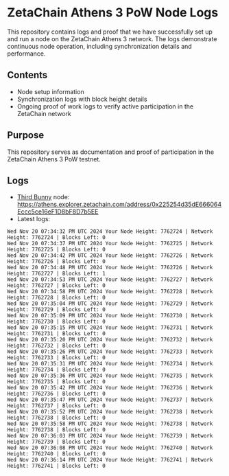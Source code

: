 # ZetaChain Athens 3 PoW Node Logs
This repository contains logs and proof that we have successfully set up and run a node on the ZetaChain Athens 3 network. The logs demonstrate continuous node operation, including synchronization details and performance.

## Contents
- Node setup information
- Synchronization logs with block height details
- Ongoing proof of work logs to verify active participation in the ZetaChain network

## Purpose
This repository serves as documentation and proof of participation in the ZetaChain Athens 3 PoW testnet.

## Logs

- [Third Bunny](https://thirdbunny.xyz/) node: https://athens.explorer.zetachain.com/address/0x225254d35dE666064Eccc5ce16eF1D8bF8D7b5EE
- Latest logs:
```
Wed Nov 20 07:34:32 PM UTC 2024 Your Node Height: 7762724 | Network Height: 7762724 | Blocks Left: 0
Wed Nov 20 07:34:37 PM UTC 2024 Your Node Height: 7762725 | Network Height: 7762725 | Blocks Left: 0
Wed Nov 20 07:34:42 PM UTC 2024 Your Node Height: 7762726 | Network Height: 7762726 | Blocks Left: 0
Wed Nov 20 07:34:48 PM UTC 2024 Your Node Height: 7762726 | Network Height: 7762727 | Blocks Left: 1
Wed Nov 20 07:34:53 PM UTC 2024 Your Node Height: 7762727 | Network Height: 7762727 | Blocks Left: 0
Wed Nov 20 07:34:58 PM UTC 2024 Your Node Height: 7762728 | Network Height: 7762728 | Blocks Left: 0
Wed Nov 20 07:35:04 PM UTC 2024 Your Node Height: 7762729 | Network Height: 7762729 | Blocks Left: 0
Wed Nov 20 07:35:09 PM UTC 2024 Your Node Height: 7762730 | Network Height: 7762730 | Blocks Left: 0
Wed Nov 20 07:35:15 PM UTC 2024 Your Node Height: 7762731 | Network Height: 7762731 | Blocks Left: 0
Wed Nov 20 07:35:20 PM UTC 2024 Your Node Height: 7762732 | Network Height: 7762732 | Blocks Left: 0
Wed Nov 20 07:35:26 PM UTC 2024 Your Node Height: 7762733 | Network Height: 7762733 | Blocks Left: 0
Wed Nov 20 07:35:31 PM UTC 2024 Your Node Height: 7762734 | Network Height: 7762734 | Blocks Left: 0
Wed Nov 20 07:35:36 PM UTC 2024 Your Node Height: 7762735 | Network Height: 7762735 | Blocks Left: 0
Wed Nov 20 07:35:42 PM UTC 2024 Your Node Height: 7762736 | Network Height: 7762736 | Blocks Left: 0
Wed Nov 20 07:35:47 PM UTC 2024 Your Node Height: 7762737 | Network Height: 7762737 | Blocks Left: 0
Wed Nov 20 07:35:52 PM UTC 2024 Your Node Height: 7762738 | Network Height: 7762738 | Blocks Left: 0
Wed Nov 20 07:35:58 PM UTC 2024 Your Node Height: 7762738 | Network Height: 7762738 | Blocks Left: 0
Wed Nov 20 07:36:03 PM UTC 2024 Your Node Height: 7762739 | Network Height: 7762739 | Blocks Left: 0
Wed Nov 20 07:36:08 PM UTC 2024 Your Node Height: 7762740 | Network Height: 7762740 | Blocks Left: 0
Wed Nov 20 07:36:14 PM UTC 2024 Your Node Height: 7762741 | Network Height: 7762741 | Blocks Left: 0
```
